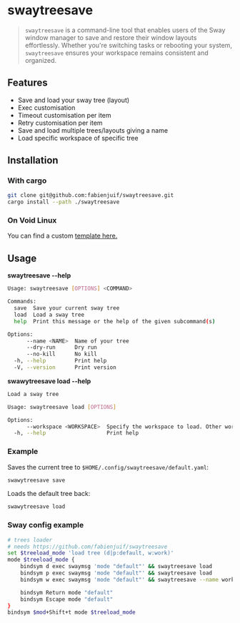 # swaytreesave

> `swaytreesave` is a command-line tool that enables users of the Sway window manager to save and restore their window layouts effortlessly. Whether you're switching tasks or rebooting your system, `swaytreesave` ensures your workspace remains consistent and organized.

## Features

- Save and load your sway tree (layout)
- Exec customisation
- Timeout customisation per item
- Retry customisation per item
- Save and load multiple trees/layouts giving a name
- Load specific workspace of specific tree

## Installation

### With cargo

```bash
git clone git@github.com:fabienjuif/swaytreesave.git
cargo install --path ./swaytreesave
```

### On Void Linux

You can find a custom [template here.](https://github.com/fabienjuif/void-packages/pull/4)

## Usage

**swaytreesave --help**

```bash
Usage: swaytreesave [OPTIONS] <COMMAND>

Commands:
  save  Save your current sway tree
  load  Load a sway tree
  help  Print this message or the help of the given subcommand(s)

Options:
      --name <NAME>  Name of your tree
      --dry-run      Dry run
      --no-kill      No kill
  -h, --help         Print help
  -V, --version      Print version
```

**swawytreesave load --help**

```bash
Load a sway tree

Usage: swaytreesave load [OPTIONS]

Options:
      --workspace <WORKSPACE>  Specify the workspace to load. Other workspaces app will not be killed, and only this workspace apps will be loaded from config file
  -h, --help                   Print help
```

### Example

Saves the current tree to `$HOME/.config/swaytreesave/default.yaml`:

```bash
swawytreesave save
```

Loads the default tree back:

```bash
swawytreesave load
```

### Sway config example

```bash
# trees loader
# needs https://github.com/fabienjuif/swaytreesave
set $treeload_mode 'load tree (d|p:default, w:work)'
mode $treeload_mode {
    bindsym d exec swaymsg 'mode "default"' && swaytreesave load
    bindsym p exec swaymsg 'mode "default"' && swaytreesave load
    bindsym w exec swaymsg 'mode "default"' && swaytreesave --name work load

    bindsym Return mode "default"
    bindsym Escape mode "default"
}
bindsym $mod+Shift+t mode $treeload_mode
```
